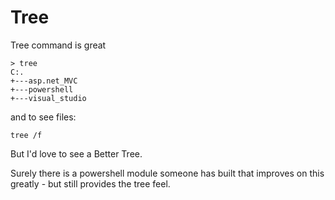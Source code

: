 ﻿# Tree

Tree command is great

    > tree
    C:.
    +---asp.net_MVC
    +---powershell
    +---visual_studio

and to see files:

    tree /f

But I'd love to see a Better Tree.

Surely there is a powershell module someone has built that improves on this greatly - but still provides the tree feel.
